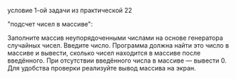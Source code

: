 условие 1-ой задачи из практической 22

"подсчет чисел в массиве":

Заполните массив неупорядоченными числами на основе генератора случайных чисел. Введите число. Программа должна найти это число в массиве и вывести, сколько чисел находится в массиве после введённого. При отсутствии введённого числа в массиве — вывести 0. Для удобства проверки реализуйте вывод массива на экран.
